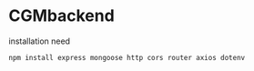 # CGMbackend

   installation need

```
npm install express mongoose http cors router axios dotenv
```
